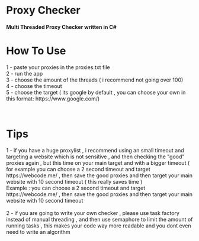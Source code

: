 <P align="center">
<h1>Proxy Checker</h1>
<h4>Multi Threaded Proxy Checker written in C#</h4>
</P>
<p align="left">
<h1>How To Use</h1>
1 - paste your proxies in the proxies.txt file <br>
2 - run the app <br>
3 - choose the amount of the threads ( i recommend not going over 100) <br>
4 - choose the timeout <br>
5 - choose the target ( its google by default , you can choose your own in this format: https://www.google.com/) <br>
</p>
 <br>
<h1>Tips</h1>
1 - if you have a huge proxylist , i recommend using an small timeout and targeting a website which is not sensitive , and then checking the "good" proxies again , but this time on your main target and with a bigger timeout ( for example you can choose a 2 second timeout and target https://webcode.me/ , then save the good proxies and then target your main website with 10 second timeout ( this really saves time )
<br>
Example : 
you can choose a 2 second timeout and target https://webcode.me/ , then save the good proxies and then target your main website with 10 second timeout 
<br>
<br>
2 - if you are going to write your own checker , please use task factory instead of manual threading , and then use semaphore to limit the amount of running tasks , this makes your code way more readable and you dont even need to write an algorithm
 

